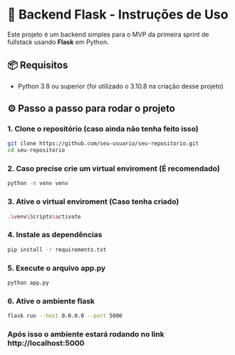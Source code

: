 # 🐍 Backend Flask - Instruções de Uso

Este projeto é um backend simples para o MVP da primeira sprint de fullstack usando **Flask** em Python.

## 📦 Requisitos

- Python 3.8 ou superior (foi utilizado o 3.10.8 na criação desse projeto)

## ⚙️ Passo a passo para rodar o projeto

### 1. Clone o repositório (caso ainda não tenha feito isso)

```bash
git clone https://github.com/seu-usuario/seu-repositorio.git
cd seu-repositorio
```
### 2. Caso precise crie um virtual enviroment (É recomendado)

```bash
python -m venv venv
```
### 3. Ative o virtual enviroment (Caso tenha criado)

```bash
.\venv\Scripts\activate
```
### 4. Instale as dependências

```bash
pip install -r requirements.txt
```
### 5. Execute o arquivo app.py

```bash
python app.py
```
### 6. Ative o ambiente flask

```bash
flask run --host 0.0.0.0 --port 5000
```

### Após isso o ambiente estará rodando no link http://localhost:5000
